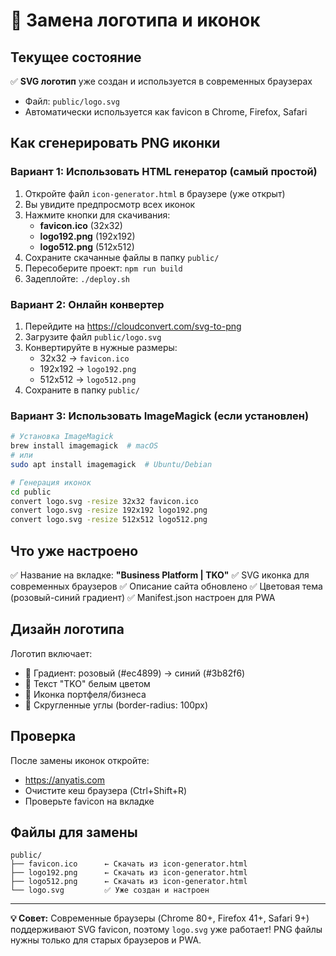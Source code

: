 # 🎨 Замена логотипа и иконок

## Текущее состояние

✅ **SVG логотип** уже создан и используется в современных браузерах
- Файл: `public/logo.svg`
- Автоматически используется как favicon в Chrome, Firefox, Safari

## Как сгенерировать PNG иконки

### Вариант 1: Использовать HTML генератор (самый простой)

1. Откройте файл `icon-generator.html` в браузере (уже открыт)
2. Вы увидите предпросмотр всех иконок
3. Нажмите кнопки для скачивания:
   - **favicon.ico** (32x32)
   - **logo192.png** (192x192)
   - **logo512.png** (512x512)
4. Сохраните скачанные файлы в папку `public/`
5. Пересоберите проект: `npm run build`
6. Задеплойте: `./deploy.sh`

### Вариант 2: Онлайн конвертер

1. Перейдите на https://cloudconvert.com/svg-to-png
2. Загрузите файл `public/logo.svg`
3. Конвертируйте в нужные размеры:
   - 32x32 → `favicon.ico`
   - 192x192 → `logo192.png`
   - 512x512 → `logo512.png`
4. Сохраните в папку `public/`

### Вариант 3: Использовать ImageMagick (если установлен)

```bash
# Установка ImageMagick
brew install imagemagick  # macOS
# или
sudo apt install imagemagick  # Ubuntu/Debian

# Генерация иконок
cd public
convert logo.svg -resize 32x32 favicon.ico
convert logo.svg -resize 192x192 logo192.png
convert logo.svg -resize 512x512 logo512.png
```

## Что уже настроено

✅ Название на вкладке: **"Business Platform | TKO"**
✅ SVG иконка для современных браузеров
✅ Описание сайта обновлено
✅ Цветовая тема (розовый-синий градиент)
✅ Manifest.json настроен для PWA

## Дизайн логотипа

Логотип включает:
- 🎨 Градиент: розовый (#ec4899) → синий (#3b82f6)
- 📝 Текст "TKO" белым цветом
- 💼 Иконка портфеля/бизнеса
- 🔘 Скругленные углы (border-radius: 100px)

## Проверка

После замены иконок откройте:
- https://anyatis.com
- Очистите кеш браузера (Ctrl+Shift+R)
- Проверьте favicon на вкладке

## Файлы для замены

```
public/
├── favicon.ico      ← Скачать из icon-generator.html
├── logo192.png      ← Скачать из icon-generator.html
├── logo512.png      ← Скачать из icon-generator.html
└── logo.svg         ✅ Уже создан и настроен
```

---

**💡 Совет:** Современные браузеры (Chrome 80+, Firefox 41+, Safari 9+) поддерживают SVG favicon, поэтому `logo.svg` уже работает! PNG файлы нужны только для старых браузеров и PWA.

